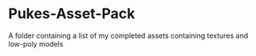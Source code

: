 # Pukes-Asset-Pack
A folder containing a list of my completed assets containing textures and low-poly models
